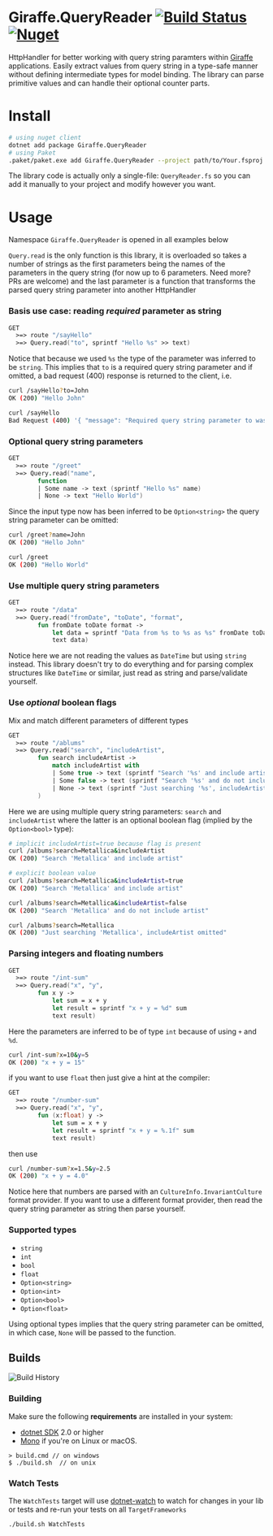 # Giraffe.QueryReader [![Build Status](https://travis-ci.org/Zaid-Ajaj/Giraffe.QueryReader.svg?branch=master)](https://travis-ci.org/Zaid-Ajaj/Giraffe.QueryReader) [![Nuget](https://img.shields.io/nuget/v/Giraffe.QueryReader.svg?colorB=green)](https://www.nuget.org/packages/Giraffe.QueryReader)

HttpHandler for better working with query string paramters within [Giraffe](https://github.com/giraffe-fsharp/Giraffe) applications. Easily extract values from query string in a type-safe manner without defining intermediate types for model binding. The library can parse primitive values and can handle their optional counter parts.

# Install
```bash
# using nuget client
dotnet add package Giraffe.QueryReader
# using Paket
.paket/paket.exe add Giraffe.QueryReader --project path/to/Your.fsproj
```

The library code is actually only a single-file: `QueryReader.fs` so you can add it manually to your project and modify however you want. 

# Usage

Namespace `Giraffe.QueryReader` is opened in all examples below

`Query.read` is the only function is this library, it is overloaded so takes a number of strings as the first parameters being the names of the parameters in the query string (for now up to 6 parameters. Need more? PRs are welcome) and the last parameter is a function that transforms the parsed query string parameter into another HttpHandler

### Basis use case: reading *required* parameter as string
```fs
GET 
  >=> route "/sayHello"
  >=> Query.read("to", sprintf "Hello %s" >> text)
```
Notice that because we used `%s` the type of the parameter was inferred to be `string`. This implies that `to` is a required query string parameter and if omitted, a bad request (400) response is returned to the client, i.e.
```bash
curl /sayHello?to=John 
OK (200) "Hello John"

curl /sayHello 
Bad Request (400) '{ "message": "Required query string parameter to was not found" }'
```

### Optional query string parameters
```fs
GET 
  >=> route "/greet"
  >=> Query.read("name", 
        function 
        | Some name -> text (sprintf "Hello %s" name)
        | None -> text "Hello World")
```
Since the input type now has been inferred to be `Option<string>` the query string parameter can be omitted:
```bash
curl /greet?name=John
OK (200) "Hello John"

curl /greet
OK (200) "Hello World"
```
### Use multiple query string parameters
```fs
GET 
  >=> route "/data"
  >=> Query.read("fromDate", "toDate", "format", 
        fun fromDate toDate format -> 
            let data = sprintf "Data from %s to %s as %s" fromDate toDate format
            text data)
```
Notice here we are not reading the values as `DateTime` but using `string` instead. This library doesn't try to do everything and for parsing complex structures like `DateTime` or similar, just read as string and parse/validate yourself. 

### Use *optional* boolean flags
Mix and match different parameters of different types
```fs
GET 
  >=> route "/ablums"
  >=> Query.read("search", "includeArtist", 
        fun search includeArtist -> 
            match includeArtist with
            | Some true -> text (sprintf "Search '%s' and include artist" search)
            | Some false -> text (sprintf "Search '%s' and do not include artist" search)
            | None -> text (sprintf "Just searching '%s', includeArtist omitted")
        )           
```
Here we are using multiple query string parameters: `search` and `includeArtist` where the latter is an optional boolean flag (implied by the `Option<bool>` type):
```bash
# implicit includeArtist=true because flag is present 
curl /albums?search=Metallica&includeArtist
OK (200) "Search 'Metallica' and include artist"

# explicit boolean value
curl /albums?search=Metallica&includeArtist=true
OK (200) "Search 'Metallica' and include artist"

curl /albums?search=Metallica&includeArtist=false
OK (200) "Search 'Metallica' and do not include artist"

curl /albums?search=Metallica
OK (200) "Just searching 'Metallica', includeArtist omitted"
```

### Parsing integers and floating numbers
```fs
GET 
  >=> route "/int-sum"
  >=> Query.read("x", "y", 
        fun x y -> 
            let sum = x + y
            let result = sprintf "x + y = %d" sum
            text result)
```
Here the parameters are inferred to be of type `int` because of using `+` and `%d`.
```bash
curl /int-sum?x=10&y=5 
OK (200) "x + y = 15"
```
if you want to use `float` then just give a hint at the compiler:
```fs
GET 
  >=> route "/number-sum"
  >=> Query.read("x", "y", 
        fun (x:float) y -> 
            let sum = x + y
            let result = sprintf "x + y = %.1f" sum
            text result)
``` 
then use 
```bash
curl /number-sum?x=1.5&y=2.5
OK (200) "x + y = 4.0"
```
Notice here that numbers are parsed with an `CultureInfo.InvariantCulture` format provider. If you want to use a different format provider, then read the query string parameter as string then parse yourself. 

### Supported types
 - `string` 
 - `int`
 - `bool`
 - `float`
 - `Option<string>`
 - `Option<int>`
 - `Option<bool>`
 - `Option<float>`

Using optional types implies that the query string parameter can be omitted, in which case, `None` will be passed to the function. 

## Builds

![Build History](https://buildstats.info/travisci/chart/Zaid-Ajaj/Giraffe.QueryReader)


### Building


Make sure the following **requirements** are installed in your system:

* [dotnet SDK](https://www.microsoft.com/net/download/core) 2.0 or higher
* [Mono](http://www.mono-project.com/) if you're on Linux or macOS.

```
> build.cmd // on windows
$ ./build.sh  // on unix
```

### Watch Tests

The `WatchTests` target will use [dotnet-watch](https://github.com/aspnet/Docs/blob/master/aspnetcore/tutorials/dotnet-watch.md) to watch for changes in your lib or tests and re-run your tests on all `TargetFrameworks`

```
./build.sh WatchTests
```